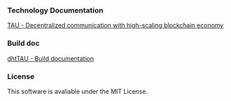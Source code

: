 ### Technology Documentation
[TAU - Decentralized communication with high-scaling blockchain economy](https://github.com/wuzhengy/TAU/blob/master/README.md)

### Build doc
[dhtTAU - Build documentation](https://github.com/Tau-Coin/dhtTAU/blob/master/docs/build.md)

### License
This software is avaliable under the MIT License.
